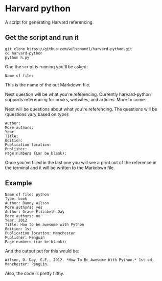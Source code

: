 # Harvard python

A script for generating Harvard referencing.

## Get the script and run it
```
git clone https://github.com/wilsonand1/harvard-python.git
cd harvard-python
python h.py
```

One the script is running you'll be asked:
```
Name of file:
```
This is the name of the out Markdown file.

Next question will be what you're referencing. Currently harvard-python supports referencing for books, websites, and articles. More to come.

Next will be questions about what you're referencing. The questions will be (questions vary based on type):

```
Author:
More authors:
Year:
Title:
Edition:
Publication location:
Publisher:
Page numbers (Can be blank):
```

Once you've filled in the last one you will see a print out of the reference in the terminal and it will be written to the Markdown file.

## Example

```
Name of file: python
Type: book
Author: Danny Wilson
More authors: yes
Author: Grace Elizabeth Day
More authors: no
Year: 2012
Title: How to be awesome with Python
Edition: 1st
Publication location: Manchester
Publisher: Penguin
Page numbers (can be blank):
```

And the output put for this would be:

```
Wilson, D. Day, G.E., 2012. *How To Be Awesome With Python.* 1st ed. Manchester: Penguin.
```

Also, the code is pretty filthy.
